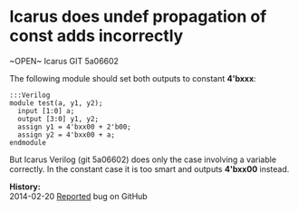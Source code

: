 
Icarus does undef propagation of const adds incorrectly
=======================================================

~OPEN~ Icarus GIT 5a06602

The following module should set both outputs to constant **4'bxxx**:

    :::Verilog
    module test(a, y1, y2);
      input [1:0] a;
      output [3:0] y1, y2;
      assign y1 = 4'bxx00 + 2'b00;
      assign y2 = 4'bxx00 + a;
    endmodule

But Icarus Verilog (git 5a06602) does only the case involving a variable
correctly. In the constant case it is too smart and outputs **4'bxx00** instead.

**History:**  
2014-02-20 [Reported](https://github.com/steveicarus/iverilog/issues/15) bug on GitHub  

